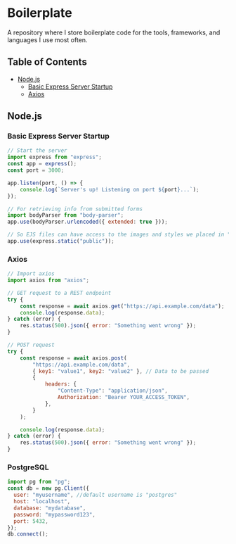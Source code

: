 # Boilerplate

A repository where I store boilerplate code for the tools, frameworks, and languages I use most often.

## Table of Contents
- [Node.js](#nodejs)
  - [Basic Express Server Startup](#basic-express-server-startup)
  - [Axios](#axios)

## Node.js

### Basic Express Server Startup

```javascript
// Start the server
import express from "express";
const app = express();
const port = 3000;

app.listen(port, () => {
    console.log(`Server's up! Listening on port ${port}...`);
});

// For retrieving info from submitted forms
import bodyParser from "body-parser";
app.use(bodyParser.urlencoded({ extended: true }));

// So EJS files can have access to the images and styles we placed in "public"
app.use(express.static("public"));
```
### Axios
```javascript
// Import axios
import axios from "axios";

// GET request to a REST endpoint
try {
    const response = await axios.get("https://api.example.com/data");
    console.log(response.data);
} catch (error) {
    res.status(500).json({ error: "Something went wrong" });
}

// POST request
try {
    const response = await axios.post(
        "https://api.example.com/data",
        { key1: "value1", key2: "value2" }, // Data to be passed
        {
            headers: {
                "Content-Type": "application/json",
                Authorization: "Bearer YOUR_ACCESS_TOKEN",
            },
        }
    );

    console.log(response.data);
} catch (error) {
    res.status(500).json({ error: "Something went wrong" });
}
```
### PostgreSQL
```javascript
import pg from "pg";
const db = new pg.Client({
  user: "myusername", //default username is "postgres"
  host: "localhost",
  database: "mydatabase",
  password: "mypassword123",
  port: 5432,
});
db.connect();
```
